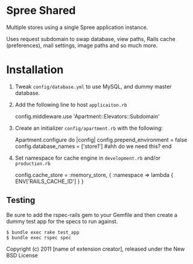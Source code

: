 Spree Shared
============

Multiple stores using a single Spree application instance.

Uses request subdomain to swap database, view paths, Rails cache (preferences), mail settings, image paths and so much more.

Installation
============

1. Tweak `config/database.yml` to use MySQL, and dummy master database.

2. Add the following line to host `applicaiton.rb` 

    config.middleware.use 'Apartment::Elevators::Subdomain'

3. Create an initializer `config/apartment.rb` with the following:

    Apartment.configure do |config|
      config.prepend_environment = false
      config.database_names = ['store1'] #ahh do we need this?
    end

4. Set namespace for cache engine in `development.rb` and/or `production.rb`

    config.cache_store = :memory_store, { :namespace => lambda { ENV['RAILS_CACHE_ID'] } }



Testing
-------

Be sure to add the rspec-rails gem to your Gemfile and then create a dummy test app for the specs to run against.

    $ bundle exec rake test_app
    $ bundle exec rspec spec

Copyright (c) 2011 [name of extension creator], released under the New BSD License
